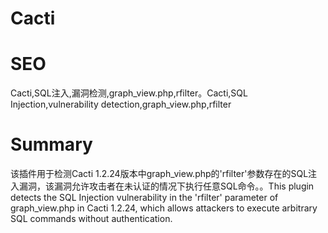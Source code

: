 # Cacti
# SEO
Cacti,SQL注入,漏洞检测,graph_view.php,rfilter。Cacti,SQL Injection,vulnerability detection,graph_view.php,rfilter
# Summary
该插件用于检测Cacti 1.2.24版本中graph_view.php的'rfilter'参数存在的SQL注入漏洞，该漏洞允许攻击者在未认证的情况下执行任意SQL命令。。This plugin detects the SQL Injection vulnerability in the 'rfilter' parameter of graph_view.php in Cacti 1.2.24, which allows attackers to execute arbitrary SQL commands without authentication.
